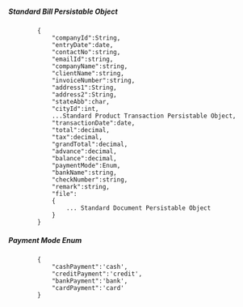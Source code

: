 ##### Standard Bill Persistable Object
			{
            	"companyId":String,
                "entryDate":date,
                "contactNo":string,
                "emailId":string,
                "companyName":string,
                "clientName":string,
                "invoiceNumber":string,
                "address1":String,
                "address2":String,
				"stateAbb":char,
                "cityId":int,
				...Standard Product Transaction Persistable Object,
				"transactionDate":date,
				"total":decimal,
				"tax":decimal,
				"grandTotal":decimal,
				"advance":decimal,
				"balance":decimal,
				"paymentMode":Enum,
				"bankName":string,
				"checkNumber":string,
				"remark":string,
				"file":
				{
					... Standard Document Persistable Object
				}
            }

##### Payment Mode Enum
			{
				"cashPayment":'cash',
				"creditPayment":'credit',
				"bankPayment":'bank',
				"cardPayment":'card'
			}